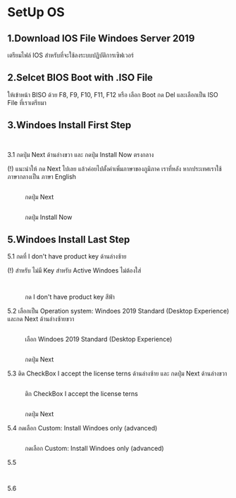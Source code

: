 # SetUp OS

## 1.Download IOS File Windoes Server 2019

เตรียมไฟล์ IOS สำหรับที่จะใช้ลงระบบปฏิบัติการเซิฟเวอร์

## 2.Selcet BIOS Boot with .ISO File

ให้เข้าหน้า BISO ด้วย F8, F9, F10, F11, F12 หรือ เลือก Boot กด Del และเลือกเป็น ISO File ที่เราเตรียมา

## 3.Windoes Install First Step

<div>

<figure><img src="../.gitbook/assets/image (2) (1).png" alt=""><figcaption></figcaption></figure>

 

<figure><img src="../.gitbook/assets/image (1) (1).png" alt=""><figcaption></figcaption></figure>

</div>

3.1 กดปุ่ม Next ด้านล่างขวา และ กดปุ่ม Install Now ตรงกลาง

(!) แนะนำให้ กด Next ไปเลย แล้วค่อยไปตั้งค่าเพิ่มภาษาของภูมิภาค  เราที่หลัง หากประเทศเราใช้ภาษากลางเป็น ภาษา English

<div>

<figure><img src="../.gitbook/assets/image (7).png" alt=""><figcaption><p>กดปุ่ม Next</p></figcaption></figure>

 

<figure><img src="../.gitbook/assets/image (3) (1).png" alt=""><figcaption><p>กดปุ่ม Install Now</p></figcaption></figure>

</div>

## 5.Windoes Install Last Step

5.1 กดที่ I don't have product key ด้านล่างซ้าย

(!) สำหรับ ไม่มี Key สำหรับ Active Windoes ไม่ต้องใส่

<div>

<figure><img src="../.gitbook/assets/image (4) (1).png" alt=""><figcaption></figcaption></figure>

 

<figure><img src="../.gitbook/assets/image (2) (2).png" alt=""><figcaption><p>กด I don't have product key สีฟ้า</p></figcaption></figure>

</div>

5.2 เลือกเป็น Operation system: Windoes 2019 Standard (Desktop Experience) และกด Next ด้านล่างซ้ายขวา

<div>

<figure><img src="../.gitbook/assets/image (2).png" alt=""><figcaption><p>เลือก Windoes 2019 Standard (Desktop Experience)</p></figcaption></figure>

 

<figure><img src="../.gitbook/assets/image (8).png" alt=""><figcaption><p>กดปุ่ม Next</p></figcaption></figure>

</div>

5.3 ติด CheckBox I accept the license terns ด้านล่างซ้าย และ กดปุ่ม Next ด้านล่างขวา

<div>

<figure><img src="../.gitbook/assets/image (3).png" alt=""><figcaption><p>ติก CheckBox I accept the license terns</p></figcaption></figure>

 

<figure><img src="../.gitbook/assets/image (6).png" alt=""><figcaption><p>กดปุ่ม Next</p></figcaption></figure>

</div>

5.4 กดเลือก Custom: Install Windoes only (advanced)

<figure><img src="../.gitbook/assets/image (5).png" alt=""><figcaption><p>กดเลือก Custom: Install Windoes only (advanced) </p></figcaption></figure>

5.5

<div>

<figure><img src="../.gitbook/assets/image (4).png" alt=""><figcaption></figcaption></figure>

 

<figure><img src="../.gitbook/assets/image.png" alt=""><figcaption></figcaption></figure>

</div>

5.6

<figure><img src="../.gitbook/assets/image (1).png" alt=""><figcaption></figcaption></figure>

